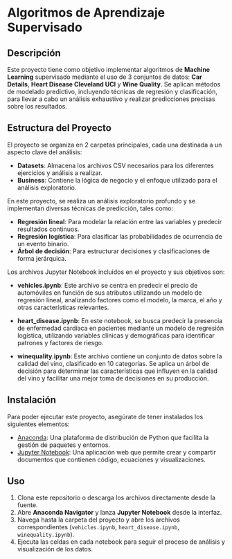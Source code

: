 # Algoritmos de Aprendizaje Supervisado

## Descripción
Este proyecto tiene como objetivo implementar algoritmos de **Machine Learning** supervisado mediante el uso de 3 conjuntos de datos: **Car Details**, **Heart Disease Cleveland UCI** y **Wine Quality**. Se aplican métodos de modelado predictivo, incluyendo técnicas de regresión y clasificación, para llevar a cabo un análisis exhaustivo y realizar predicciones precisas sobre los resultados.

## Estructura del Proyecto
El proyecto se organiza en 2 carpetas principales, cada una destinada a un aspecto clave del análisis:

- **Datasets**: Almacena los archivos CSV necesarios para los diferentes ejercicios y análisis a realizar.
- **Business**: Contiene la lógica de negocio y el enfoque utilizado para el análisis exploratorio.

En este proyecto, se realiza un análisis exploratorio profundo y se implementan diversas técnicas de predicción, tales como:
- **Regresión lineal**: Para modelar la relación entre las variables y predecir resultados continuos.
- **Regresión logística**: Para clasificar las probabilidades de ocurrencia de un evento binario.
- **Árbol de decisión**: Para estructurar decisiones y clasificaciones de forma jerárquica.

Los archivos Jupyter Notebook incluidos en el proyecto y sus objetivos son:

- **vehicles.ipynb**: Este archivo se centra en predecir el precio de automóviles en función de sus atributos utilizando un modelo de regresión lineal, analizando factores como el modelo, la marca, el año y otras características relevantes.
  
- **heart_disease.ipynb**: En este notebook, se busca predecir la presencia de enfermedad cardíaca en pacientes mediante un modelo de regresión logística, utilizando variables clínicas y demográficas para identificar patrones y factores de riesgo.
  
- **winequality.ipynb**: Este archivo contiene un conjunto de datos sobre la calidad del vino, clasificado en 10 categorías. Se aplica un árbol de decisión para determinar las características que influyen en la calidad del vino y facilitar una mejor toma de decisiones en su producción.

## Instalación
Para poder ejecutar este proyecto, asegúrate de tener instalados los siguientes elementos:

- [Anaconda](https://www.anaconda.com/products/distribution): Una plataforma de distribución de Python que facilita la gestión de paquetes y entornos.
- [Jupyter Notebook](https://jupyter.org/install): Una aplicación web que permite crear y compartir documentos que contienen código, ecuaciones y visualizaciones.

## Uso
1. Clona este repositorio o descarga los archivos directamente desde la fuente.
2. Abre **Anaconda Navigator** y lanza **Jupyter Notebook** desde la interfaz.
3. Navega hasta la carpeta del proyecto y abre los archivos correspondientes (`vehicles.ipynb`, `heart_disease.ipynb`, `winequality.ipynb`).
4. Ejecuta las celdas en cada notebook para seguir el proceso de análisis y visualización de los datos.

